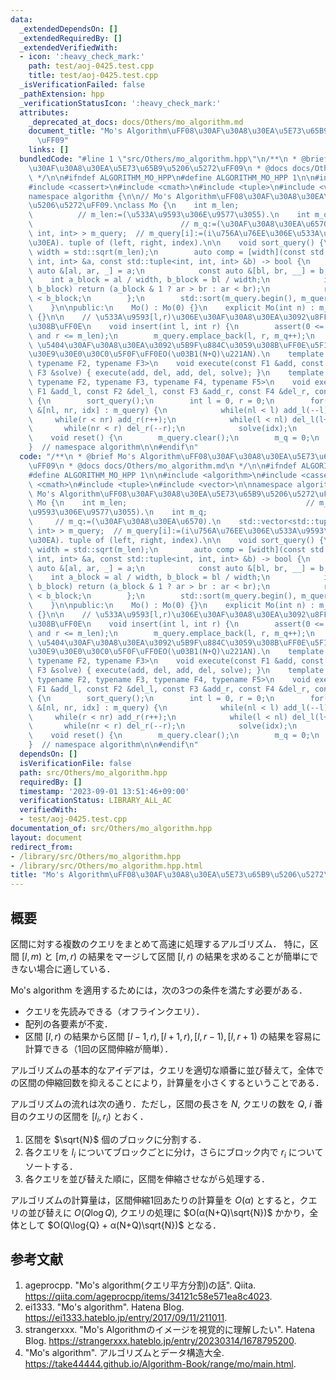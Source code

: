 ```yaml
---
data:
  _extendedDependsOn: []
  _extendedRequiredBy: []
  _extendedVerifiedWith:
  - icon: ':heavy_check_mark:'
    path: test/aoj-0425.test.cpp
    title: test/aoj-0425.test.cpp
  _isVerificationFailed: false
  _pathExtension: hpp
  _verificationStatusIcon: ':heavy_check_mark:'
  attributes:
    _deprecated_at_docs: docs/Others/mo_algorithm.md
    document_title: "Mo's Algorithm\uFF08\u30AF\u30A8\u30EA\u5E73\u65B9\u5206\u5272\
      \uFF09"
    links: []
  bundledCode: "#line 1 \"src/Others/mo_algorithm.hpp\"\n/**\n * @brief Mo's Algorithm\uFF08\
    \u30AF\u30A8\u30EA\u5E73\u65B9\u5206\u5272\uFF09\n * @docs docs/Others/mo_algorithm.md\n\
    \ */\n\n#ifndef ALGORITHM_MO_HPP\n#define ALGORITHM_MO_HPP 1\n\n#include <algorithm>\n\
    #include <cassert>\n#include <cmath>\n#include <tuple>\n#include <vector>\n\n\
    namespace algorithm {\n\n// Mo's Algorithm\uFF08\u30AF\u30A8\u30EA\u5E73\u65B9\
    \u5206\u5272\uFF09.\nclass Mo {\n    int m_len;                              \
    \          // m_len:=(\u533A\u9593\u306E\u9577\u3055).\n    int m_q;         \
    \                                 // m_q:=(\u30AF\u30A8\u30EA\u6570).\n    std::vector<std::tuple<int,\
    \ int, int> > m_query;  // m_query[i]:=(i\u756A\u76EE\u306E\u533A\u9593\u30AF\u30A8\
    \u30EA). tuple of (left, right, index).\n\n    void sort_query() {\n        int\
    \ width = std::sqrt(m_len);\n        auto comp = [width](const std::tuple<int,\
    \ int, int> &a, const std::tuple<int, int, int> &b) -> bool {\n            const\
    \ auto &[al, ar, _] = a;\n            const auto &[bl, br, __] = b;\n        \
    \    int a_block = al / width, b_block = bl / width;\n            if(a_block ==\
    \ b_block) return (a_block & 1 ? ar > br : ar < br);\n            return a_block\
    \ < b_block;\n        };\n        std::sort(m_query.begin(), m_query.end(), comp);\n\
    \    }\n\npublic:\n    Mo() : Mo(0) {}\n    explicit Mo(int n) : m_len(n), m_q(0)\
    \ {}\n\n    // \u533A\u9593[l,r)\u306E\u30AF\u30A8\u30EA\u3092\u8FFD\u52A0\u3059\
    \u308B\uFF0E\n    void insert(int l, int r) {\n        assert(0 <= l and l < r\
    \ and r <= m_len);\n        m_query.emplace_back(l, r, m_q++);\n    }\n    //\
    \ \u5404\u30AF\u30A8\u30EA\u3092\u5B9F\u884C\u3059\u308B\uFF0E\u5F15\u6570\u306F\
    \u30E9\u30E0\u30C0\u5F0F\uFF0EO(\u03B1(N+Q)\u221AN).\n    template <typename F1,\
    \ typename F2, typename F3>\n    void execute(const F1 &add, const F2 &del, const\
    \ F3 &solve) { execute(add, del, add, del, solve); }\n    template <typename F1,\
    \ typename F2, typename F3, typename F4, typename F5>\n    void execute(const\
    \ F1 &add_l, const F2 &del_l, const F3 &add_r, const F4 &del_r, const F5 &solve)\
    \ {\n        sort_query();\n        int l = 0, r = 0;\n        for(const auto\
    \ &[nl, nr, idx] : m_query) {\n            while(nl < l) add_l(--l);\n       \
    \     while(r < nr) add_r(r++);\n            while(l < nl) del_l(l++);\n     \
    \       while(nr < r) del_r(--r);\n            solve(idx);\n        }\n    }\n\
    \    void reset() {\n        m_query.clear();\n        m_q = 0;\n    }\n};\n\n\
    }  // namespace algorithm\n\n#endif\n"
  code: "/**\n * @brief Mo's Algorithm\uFF08\u30AF\u30A8\u30EA\u5E73\u65B9\u5206\u5272\
    \uFF09\n * @docs docs/Others/mo_algorithm.md\n */\n\n#ifndef ALGORITHM_MO_HPP\n\
    #define ALGORITHM_MO_HPP 1\n\n#include <algorithm>\n#include <cassert>\n#include\
    \ <cmath>\n#include <tuple>\n#include <vector>\n\nnamespace algorithm {\n\n//\
    \ Mo's Algorithm\uFF08\u30AF\u30A8\u30EA\u5E73\u65B9\u5206\u5272\uFF09.\nclass\
    \ Mo {\n    int m_len;                                        // m_len:=(\u533A\
    \u9593\u306E\u9577\u3055).\n    int m_q;                                     \
    \     // m_q:=(\u30AF\u30A8\u30EA\u6570).\n    std::vector<std::tuple<int, int,\
    \ int> > m_query;  // m_query[i]:=(i\u756A\u76EE\u306E\u533A\u9593\u30AF\u30A8\
    \u30EA). tuple of (left, right, index).\n\n    void sort_query() {\n        int\
    \ width = std::sqrt(m_len);\n        auto comp = [width](const std::tuple<int,\
    \ int, int> &a, const std::tuple<int, int, int> &b) -> bool {\n            const\
    \ auto &[al, ar, _] = a;\n            const auto &[bl, br, __] = b;\n        \
    \    int a_block = al / width, b_block = bl / width;\n            if(a_block ==\
    \ b_block) return (a_block & 1 ? ar > br : ar < br);\n            return a_block\
    \ < b_block;\n        };\n        std::sort(m_query.begin(), m_query.end(), comp);\n\
    \    }\n\npublic:\n    Mo() : Mo(0) {}\n    explicit Mo(int n) : m_len(n), m_q(0)\
    \ {}\n\n    // \u533A\u9593[l,r)\u306E\u30AF\u30A8\u30EA\u3092\u8FFD\u52A0\u3059\
    \u308B\uFF0E\n    void insert(int l, int r) {\n        assert(0 <= l and l < r\
    \ and r <= m_len);\n        m_query.emplace_back(l, r, m_q++);\n    }\n    //\
    \ \u5404\u30AF\u30A8\u30EA\u3092\u5B9F\u884C\u3059\u308B\uFF0E\u5F15\u6570\u306F\
    \u30E9\u30E0\u30C0\u5F0F\uFF0EO(\u03B1(N+Q)\u221AN).\n    template <typename F1,\
    \ typename F2, typename F3>\n    void execute(const F1 &add, const F2 &del, const\
    \ F3 &solve) { execute(add, del, add, del, solve); }\n    template <typename F1,\
    \ typename F2, typename F3, typename F4, typename F5>\n    void execute(const\
    \ F1 &add_l, const F2 &del_l, const F3 &add_r, const F4 &del_r, const F5 &solve)\
    \ {\n        sort_query();\n        int l = 0, r = 0;\n        for(const auto\
    \ &[nl, nr, idx] : m_query) {\n            while(nl < l) add_l(--l);\n       \
    \     while(r < nr) add_r(r++);\n            while(l < nl) del_l(l++);\n     \
    \       while(nr < r) del_r(--r);\n            solve(idx);\n        }\n    }\n\
    \    void reset() {\n        m_query.clear();\n        m_q = 0;\n    }\n};\n\n\
    }  // namespace algorithm\n\n#endif\n"
  dependsOn: []
  isVerificationFile: false
  path: src/Others/mo_algorithm.hpp
  requiredBy: []
  timestamp: '2023-09-01 13:51:46+09:00'
  verificationStatus: LIBRARY_ALL_AC
  verifiedWith:
  - test/aoj-0425.test.cpp
documentation_of: src/Others/mo_algorithm.hpp
layout: document
redirect_from:
- /library/src/Others/mo_algorithm.hpp
- /library/src/Others/mo_algorithm.hpp.html
title: "Mo's Algorithm\uFF08\u30AF\u30A8\u30EA\u5E73\u65B9\u5206\u5272\uFF09"
---
```

## 概要

区間に対する複数のクエリをまとめて高速に処理するアルゴリズム．
特に，区間 $[l,m)$ と $[m,r)$ の結果をマージして区間 $[l,r)$ の結果を求めることが簡単にできない場合に適している．

Mo's algorithm を適用するためには，次の3つの条件を満たす必要がある．

- クエリを先読みできる（オフラインクエリ）．
- 配列の各要素が不変．
- 区間 $[l,r)$ の結果から区間 $[l-1,r), [l+1,r), [l,r-1), [l,r+1)$ の結果を容易に計算できる（1回の区間伸縮が簡単）． 

アルゴリズムの基本的なアイデアは，クエリを適切な順番に並び替えて，全体での区間の伸縮回数を抑えることにより，計算量を小さくするということである．

アルゴリズムの流れは次の通り．ただし，区間の長さを $N$, クエリの数を $Q$, $i$ 番目のクエリの区間を $[l_i, r_i)$ とおく．

1. 区間を $\sqrt{N}$ 個のブロックに分割する．
1. 各クエリを $l_i$ についてブロックごとに分け，さらにブロック内で $r_i$ についてソートする．
1. 各クエリを並び替えた順に，区間を伸縮させながら処理する．

アルゴリズムの計算量は，区間伸縮1回あたりの計算量を $O(α)$ とすると，クエリの並び替えに $O(Q\log{Q})$, クエリの処理に $O(α(N+Q)\sqrt{N})$ かかり，全体として $O(Q\log{Q} + α(N+Q)\sqrt{N})$ となる．


## 参考文献

1. ageprocpp. "Mo's algorithm(クエリ平方分割)の話". Qiita. <https://qiita.com/ageprocpp/items/34121c58e571ea8c4023>.
1. ei1333. "Mo's algorithm". Hatena Blog. <https://ei1333.hateblo.jp/entry/2017/09/11/211011>.
1. strangerxxx. "Mo's Algorithmのイメージを視覚的に理解したい". Hatena Blog. <https://strangerxxx.hateblo.jp/entry/20230314/1678795200>.
1. "Mo's algorithm". アルゴリズムとデータ構造大全. <https://take44444.github.io/Algorithm-Book/range/mo/main.html>.
